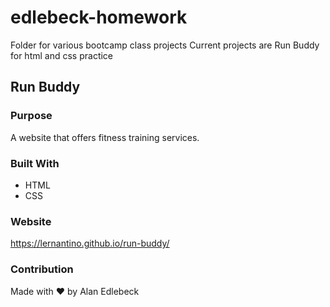 # edlebeck-homework
Folder for various bootcamp class projects
Current projects are Run Buddy for html and css practice

## Run Buddy

### Purpose
A website that offers fitness training services.

### Built With
* HTML
* CSS

### Website
https://lernantino.github.io/run-buddy/

### Contribution
Made with ❤️ by Alan Edlebeck

